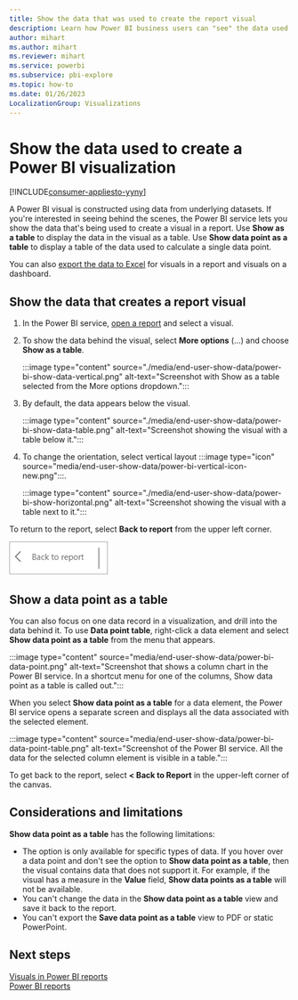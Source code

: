 ```yaml
---
title: Show the data that was used to create the report visual
description: Learn how Power BI business users can "see" the data used to create a report visual by showing it as a table.
author: mihart
ms.author: mihart
ms.reviewer: mihart
ms.service: powerbi
ms.subservice: pbi-explore
ms.topic: how-to
ms.date: 01/26/2023
LocalizationGroup: Visualizations
---
```

# Show the data used to create a Power BI visualization

[!INCLUDE[consumer-appliesto-yyny](../includes/consumer-appliesto-yyny.md)]

A Power BI visual is constructed using data from underlying datasets. If you're interested in seeing behind the scenes, the Power BI service lets you show the data that's being used to create a visual in a report. Use **Show as a table** to display the data in the visual as a table.  Use **Show data point as a table** to display a table of the data used to calculate a single data point.

You can also [export the data to Excel](/power-bi/visuals/power-bi-visualization-export-data) for visuals in a report and visuals on a dashboard.   

## Show the data that creates a report visual
1. In the Power BI service, [open a report](end-user-report-open.md) and select a visual.  
2. To show the data behind the visual, select **More options** (...) and choose **Show as a table**.
   
   :::image type="content" source="./media/end-user-show-data/power-bi-show-data-vertical.png" alt-text="Screenshot with Show as a table selected from the More options dropdown.":::

3. By default, the data appears below the visual.
   
   :::image type="content" source="./media/end-user-show-data/power-bi-show-data-table.png" alt-text="Screenshot showing the visual with a table below it.":::

4. To change the orientation, select vertical layout :::image type="icon" source="media/end-user-show-data/power-bi-vertical-icon-new.png":::.
   
   :::image type="content" source="./media/end-user-show-data/power-bi-show-horizontal.png" alt-text="Screenshot showing the visual with a table next to it.":::

To return to the report, select **Back to report** from the upper left corner. 

   ![Screenshot showing the Back to report button.](./media/end-user-show-data/power-bi-back.png)

## Show a data point as a table
You can also focus on one data record in a visualization, and drill into the data behind it. To use **Data point table**, right-click a data element and select **Show data point as a table** from the menu that appears.

:::image type="content" source="media/end-user-show-data/power-bi-data-point.png" alt-text="Screenshot that shows a column chart in the Power BI service. In a shortcut menu for one of the columns, Show data point as a table is called out.":::

When you select **Show data point as a table** for a data element, the Power BI service opens a separate screen and displays all the data associated with the selected element.

:::image type="content" source="media/end-user-show-data/power-bi-data-point-table.png" alt-text="Screenshot of the Power BI service. All the data for the selected column element is visible in a table.":::


To get back to the report, select **< Back to Report** in the upper-left corner of the canvas.

## Considerations and limitations
**Show data point as a table** has the following limitations:
* The option is only available for specific types of data. If you hover over a data point and don't see the option to **Show data point as a table**, then the visual contains data that does not support it. For example, if the visual has a measure in the **Value** field, **Show data points as a table** will not be available.  
* You can't change the data in the **Show data point as a table** view and save it back to the report.
* You can't export the **Save data point as a table** view to PDF or static PowerPoint. 

## Next steps
[Visuals in Power BI reports](../visuals/power-bi-report-visualizations.md)    
[Power BI reports](end-user-reports.md)
